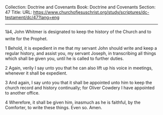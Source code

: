 Collection: Doctrine and Covenants
Book: Doctrine and Covenants
Section: 47
Title: 
URL: https://www.churchofjesuschrist.org/study/scriptures/dc-testament/dc/47?lang=eng

---

1â4, John Whitmer is designated to keep the history of the Church and to write for the Prophet.

1 Behold, it is expedient in me that my servant John should write and keep a regular history, and assist you, my servant Joseph, in transcribing all things which shall be given you, until he is called to further duties.

2 Again, verily I say unto you that he can also lift up his voice in meetings, whenever it shall be expedient.

3 And again, I say unto you that it shall be appointed unto him to keep the church record and history continually; for Oliver Cowdery I have appointed to another office.

4 Wherefore, it shall be given him, inasmuch as he is faithful, by the Comforter, to write these things. Even so. Amen.
